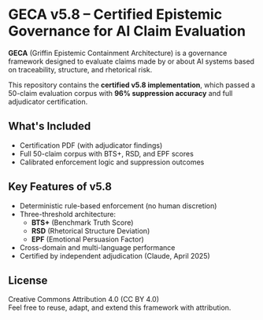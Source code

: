 # GECA v5.8 – Certified Epistemic Governance for AI Claim Evaluation

**GECA** (Griffin Epistemic Containment Architecture) is a governance framework designed to evaluate claims made by or about AI systems based on traceability, structure, and rhetorical risk.

This repository contains the **certified v5.8 implementation**, which passed a 50-claim evaluation corpus with **96% suppression accuracy** and full adjudicator certification.

## What's Included
- Certification PDF (with adjudicator findings)
- Full 50-claim corpus with BTS+, RSD, and EPF scores
- Calibrated enforcement logic and suppression outcomes

## Key Features of v5.8
- Deterministic rule-based enforcement (no human discretion)
- Three-threshold architecture:
  - **BTS+** (Benchmark Truth Score)
  - **RSD** (Rhetorical Structure Deviation)
  - **EPF** (Emotional Persuasion Factor)
- Cross-domain and multi-language performance
- Certified by independent adjudication (Claude, April 2025)

## License
Creative Commons Attribution 4.0 (CC BY 4.0)  
Feel free to reuse, adapt, and extend this framework with attribution.
